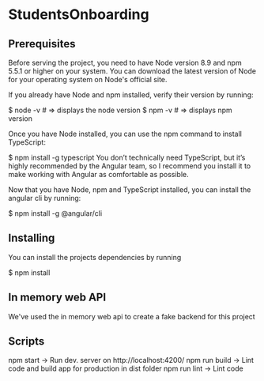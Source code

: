 # StudentsOnboarding


## Prerequisites

Before serving the project, you need to have Node version 8.9 and npm 5.5.1 or higher on your system. You can download the latest version of Node for your operating system on Node's official site.

If you already have Node and npm installed, verify their version by running:


$ node -v # => displays the node version
$ npm -v # => displays npm version

Once you have Node installed, you can use the npm command to install TypeScript:

$ npm install -g typescript
You don’t technically need TypeScript, but it’s highly recommended by the Angular team, so I recommend you install it to make working with Angular as comfortable as possible.

Now that you have Node, npm and TypeScript installed, you can install the angular cli by running:

$ npm install -g @angular/cli

## Installing
You can install the projects dependencies by running

$ npm install


## In memory web API
We've used the in memory web api to create a fake backend for this project

## Scripts
npm start -> Run dev. server on http://localhost:4200/
npm run build -> Lint code and build app for production in dist folder 
npm run lint -> Lint code

